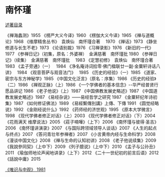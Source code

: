 # 南怀瑾

[述著目录](https://zh.wikipedia.org/wiki/南怀瑾)

《禅海蠡测》1955
《楞严大义今译》1960
《楞伽大义今译》1965
《禅与道概论》1968
《维摩精舍丛书》　袁焕仙　南怀瑾合著　 1970
《禅话》1973
《静坐修道与长生不老》1973
《论语别裁》1976
《习禅录影》1976
《新旧的一代》　 1977
《参禅日记》（初集，原名：外婆禅）　金满慈著　南怀瑾批 1980
《参禅日记》（续集）　金满慈著　南怀瑾批　 1983
《定慧初修》　袁焕仙　南怀瑾合著　 1983
《孟子旁通》（一）　 1984
《净名庵诗词拾零·佛门楹联廿一副·金粟轩诗话八讲》　 1984
《观音菩萨与观音法门》　 1985
《历史的经验》（一）1985
《道家、密宗与东方神秘学》1985
《中国文化泛言》（原名：序集）1986
《历史的经验》（二）1986
《禅观正脉》（上）1986
《一个学佛者的基本信念》--华严经普贤行愿品讲记 1986
《老子他说》（上）1987
《中国佛教发展史略述》1987
《中国道教发展史略述》1987
《易经杂说》——易经哲学之研究 1987
《金粟轩纪年诗初集》1987
《如何修证佛法》1989
《易經繫傳別講》上傳、下傳 1991
《圆觉经略说》1992
《金刚经说什么》1992
《药师经的济世观》1995
《原本大学微言》1998
《现代学佛者修正对话》（上）2003
《现代学佛者修正对话》（下）2004
《花雨满天 维摩说法》2005
《莊子喃嘩》（上下）2006
《南怀瑾与彼得·圣吉》2006
《南怀瑾讲演录》2007
《与国际跨领域领导人谈话》2007
《人生的起点与终点》2007
《答问青壮年参禅者》2007
《小言黄帝内经与生命科学》2008
《漫谈中国文化》2008
《禅与生命的认知初讲》2008
《老子他说续集》2009
《我說參同契》（上中下）2009
《列子臆说》（上中下）2010
《孟子与公孙丑》2011
《瑜伽师地论声闻地讲录》（上下）2012
《二十一世纪初的前言后语》2012
《話說中庸》2015

[《唯识与中观》 1981](http://read.goodweb.net.cn/news/news_view.asp?newsid=29950)
